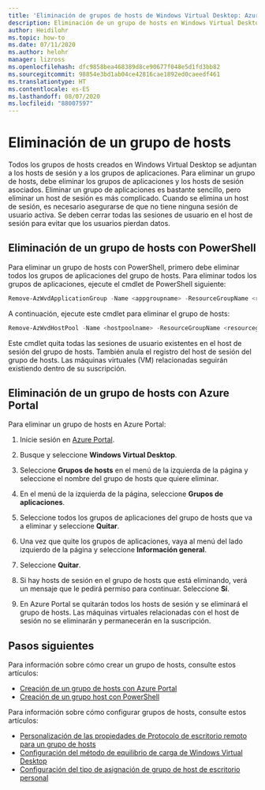```yaml
---
title: 'Eliminación de grupos de hosts de Windows Virtual Desktop: Azure'
description: Eliminación de un grupo de hosts en Windows Virtual Desktop.
author: Heidilohr
ms.topic: how-to
ms.date: 07/11/2020
ms.author: helohr
manager: lizross
ms.openlocfilehash: dfc9858bea468389d8ce90677f048e5d1fd3bb82
ms.sourcegitcommit: 98854e3bd1ab04ce42816cae1892ed0caeedf461
ms.translationtype: HT
ms.contentlocale: es-ES
ms.lasthandoff: 08/07/2020
ms.locfileid: "88007597"
---
```

# <a name="delete-a-host-pool"></a>Eliminación de un grupo de hosts

Todos los grupos de hosts creados en Windows Virtual Desktop se adjuntan a los hosts de sesión y a los grupos de aplicaciones. Para eliminar un grupo de hosts, debe eliminar los grupos de aplicaciones y los hosts de sesión asociados. Eliminar un grupo de aplicaciones es bastante sencillo, pero eliminar un host de sesión es más complicado. Cuando se elimina un host de sesión, es necesario asegurarse de que no tiene ninguna sesión de usuario activa. Se deben cerrar todas las sesiones de usuario en el host de sesión para evitar que los usuarios pierdan datos.

## <a name="delete-a-host-pool-with-powershell"></a>Eliminación de un grupo de hosts con PowerShell

Para eliminar un grupo de hosts con PowerShell, primero debe eliminar todos los grupos de aplicaciones del grupo de hosts. Para eliminar todos los grupos de aplicaciones, ejecute el cmdlet de PowerShell siguiente:

```powershell
Remove-AzWvdApplicationGroup -Name <appgroupname> -ResourceGroupName <resourcegroupname>
```

A continuación, ejecute este cmdlet para eliminar el grupo de hosts:

```powershell
Remove-AzWvdHostPool -Name <hostpoolname> -ResourceGroupName <resourcegroupname> -Force:$true
```

Este cmdlet quita todas las sesiones de usuario existentes en el host de sesión del grupo de hosts. También anula el registro del host de sesión del grupo de hosts. Las máquinas virtuales (VM) relacionadas seguirán existiendo dentro de su suscripción.

## <a name="delete-a-host-pool-with-the-azure-portal"></a>Eliminación de un grupo de hosts con Azure Portal

Para eliminar un grupo de hosts en Azure Portal:

1. Inicie sesión en [Azure Portal](https://portal.azure.com/).

2. Busque y seleccione **Windows Virtual Desktop**.

3. Seleccione **Grupos de hosts** en el menú de la izquierda de la página y seleccione el nombre del grupo de hosts que quiere eliminar.

4. En el menú de la izquierda de la página, seleccione **Grupos de aplicaciones**.

5. Seleccione todos los grupos de aplicaciones del grupo de hosts que va a eliminar y seleccione **Quitar**.

6. Una vez que quite los grupos de aplicaciones, vaya al menú del lado izquierdo de la página y seleccione **Información general**.

7. Seleccione **Quitar**.

8. Si hay hosts de sesión en el grupo de hosts que está eliminando, verá un mensaje que le pedirá permiso para continuar. Seleccione **Sí**.

9. En Azure Portal se quitarán todos los hosts de sesión y se eliminará el grupo de hosts. Las máquinas virtuales relacionadas con el host de sesión no se eliminarán y permanecerán en la suscripción.

## <a name="next-steps"></a>Pasos siguientes

Para información sobre cómo crear un grupo de hosts, consulte estos artículos:

- [Creación de un grupo de hosts con Azure Portal](create-host-pools-azure-marketplace.md)
- [Creación de un grupo host con PowerShell](create-host-pools-powershell.md)

Para información sobre cómo configurar grupos de hosts, consulte estos artículos:

- [Personalización de las propiedades de Protocolo de escritorio remoto para un grupo de hosts](customize-rdp-properties.md)
- [Configuración del método de equilibrio de carga de Windows Virtual Desktop](configure-host-pool-load-balancing.md)
- [Configuración del tipo de asignación de grupo de host de escritorio personal](configure-host-pool-personal-desktop-assignment-type.md)